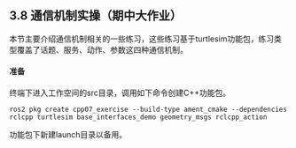 ## 3.8 通信机制实操（期中大作业）

本节主要介绍通信机制相关的一些练习，这些练习基于turtlesim功能包，练习类型覆盖了话题、服务、动作、参数这四种通信机制。

#### 准备

终端下进入工作空间的src目录，调用如下命令创建C++功能包。

```
ros2 pkg create cpp07_exercise --build-type ament_cmake --dependencies rclcpp turtlesim base_interfaces_demo geometry_msgs rclcpp_action
```

功能包下新建launch目录以备用。


